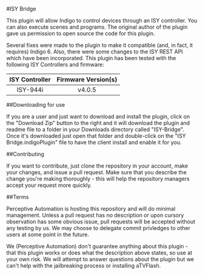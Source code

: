 #ISY Bridge

This plugin will allow Indigo to control devices through an ISY controller. You can also execute scenes and programs. The original author of the plugin gave us permission to open source the code for this plugin.

Several fixes were made to the plugin to make it compatible (and, in fact, it requires) Indigo 6. Also, there were some changes to the ISY REST API which have been incorporated. This plugin has been tested with the following ISY Controllers and firmware:

| ISY Controller | Firmware Version(s) |
|:--------------:|:-------------------:|
| ISY-944i | v4.0.5 |

##Downloading for use

If you are a user and just want to download and install the plugin, click on the "Download Zip" button to the right and it will download the plugin and readme file to a folder in your Downloads directory called "ISY-Bridge". Once it's downloaded just open that folder and double-click on the "ISY Bridge.indigoPlugin" file to have the client install and enable it for you.

##Contributing

If you want to contribute, just clone the repository in your account, make your changes, and issue a pull request. Make sure that you describe the change you're making thoroughly - this will help the repository managers accept your request more quickly.

##Terms

Perceptive Automation is hosting this repository and will do minimal management. Unless a pull request has no description or upon cursory observation has some obvious issue, pull requests will be accepted without any testing by us. We may choose to delegate commit privledges to other users at some point in the future.

We (Perceptive Automation) don't guarantee anything about this plugin - that this plugin works or does what the description above states, so use at your own risk. We will attempt to answer questions about the plugin but we can't help with the jailbreaking process or installing aTVFlash.

